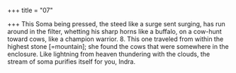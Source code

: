 +++
title = "07"

+++
This Soma being pressed, the steed like a surge sent surging, has run  around in the filter,
whetting his sharp horns like a buffalo, on a cow-hunt toward cows, like  a champion warrior. 8. This one traveled from within the highest stone [=mountain]; she found  the cows that were somewhere in the enclosure.
Like lightning from heaven thundering with the clouds, the stream of  soma purifies itself for you, Indra.